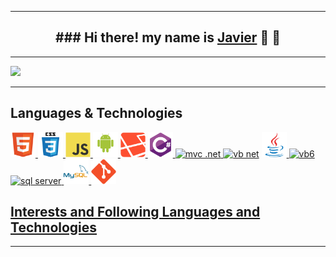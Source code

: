 <hr>

<h2 align="center">
### Hi there! my name is <a href="https://github.com/JahsoftWr">Javier</a> 👋 💬
</h2>
<hr>
<img src="https://i.imgur.com/msH9rqF.png">
<hr>

<h2 align="left">Languages & Technologies</h2>

<p align="left">
<a href="https://developer.mozilla.org/en-US/docs/Web/HTML" target="_blank" rel="noreferrer"> <img src="https://raw.githubusercontent.com/devicons/devicon/master/icons/html5/html5-original.svg" alt="html5" width="40" height="40"/> </a>
<a href="https://www.w3schools.com/css/" target="_blank" rel="noreferrer"> <img src="https://raw.githubusercontent.com/devicons/devicon/master/icons/css3/css3-original-wordmark.svg" alt="css3" width="40" height="40"/> </a>
<a href="https://developer.mozilla.org/en-US/docs/Web/JavaScript" target="_blank" rel="noreferrer"> <img src="https://raw.githubusercontent.com/devicons/devicon/master/icons/javascript/javascript-original.svg" alt="javascript" width="40" height="40"/> </a>
<a href="https://developer.android.com/studio" target="_blank" rel="noreferrer"> <img src="https://raw.githubusercontent.com/devicons/devicon/master/icons/android/android-original-wordmark.svg" alt="android studio" width="40" height="40"/> </a>
<a href="https://laravel.com/" target="_blank" rel="noreferrer"> <img src="https://raw.githubusercontent.com/devicons/devicon/master/icons/laravel/laravel-plain.svg" alt="laravel" width="40" height="40"/> </a>
<a href="https://docs.microsoft.com/en-us/dotnet/csharp/" target="_blank" rel="noreferrer"> <img src="https://raw.githubusercontent.com/devicons/devicon/master/icons/csharp/csharp-original.svg" alt="c#" width="40" height="40"/> </a>
<a href="https://docs.microsoft.com/en-us/aspnet/core/mvc/overview/getting-started/" target="_blank" rel="noreferrer"> <img src="https://i.imgur.com/JQ8BYjU.png" alt="mvc .net" width="40" height="40"/> </a>
<a href="https://docs.microsoft.com/en-us/dotnet/visual-basic/" target="_blank" rel="noreferrer"> <img src="https://i.imgur.com/tTUVgL2.png" alt="vb net" width="40" height="40"/></a>
<a href="https://www.java.com/" target="_blank" rel="noreferrer"> <img src="https://raw.githubusercontent.com/devicons/devicon/master/icons/java/java-original.svg" alt="java" width="40" height="40"/> </a>
<a href="https://www.vb6.com/" target="_blank" rel="noreferrer"> <img src="https://i.imgur.com/cmOpJao.png" alt="vb6" width="40" height="40"/> </a>
<a href="https://www.microsoft.com/en-us/sql/database-engine/editions/sql-server-2019" target="_blank" rel="noreferrer"> <img src="https://i.imgur.com/YDApY0F.png" alt="sql server" width="40" height="40"/> </a>
<a href="https://www.mysql.com/" target="_blank" rel="noreferrer"> <img src="https://raw.githubusercontent.com/devicons/devicon/master/icons/mysql/mysql-original-wordmark.svg" alt="mysql" width="40" height="40"/> </a>
<a href="https://git-scm.com/" target="_blank" rel="noreferrer"> <img src="https://raw.githubusercontent.com/devicons/devicon/master/icons/git/git-original.svg" alt="git" width="40" height="40"/> 
</p>





<p align="left">
<h2 align="left">Interests and Following Languages ​​and Technologies</h2>
</p>

<hr>
<!--
**JahsoftWr/JahsoftWr** is a ✨ _special_ ✨ repository because its `README.md` (this file) appears on your GitHub profile.

Here are some ideas to get you started:

- 🔭 I’m currently working on ...
- 🌱 I’m currently learning ...
- 👯 I’m looking to collaborate on ...
- 🤔 I’m looking for help with ...
- 💬 Ask me about ...
- 📫 How to reach me: ...
- 😄 Pronouns: ...
- ⚡ Fun fact: ...
-->
